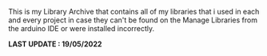 This is my Library Archive that contains all of my libraries that i used in each and every project in case they can't be found on the Manage Libraries from the arduino IDE or were installed incorrectly.


__LAST UPDATE : 19/05/2022__
